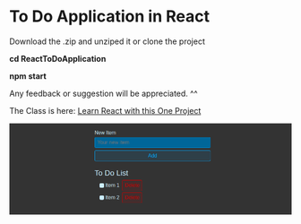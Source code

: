 # To Do Application in React

Download the .zip and unziped it or clone the project

**cd ReactToDoApplication**

**npm start**

Any feedback or suggestion will be appreciated. ^^

The Class is here: [Learn React with this One Project](https://www.youtube.com/watch?v=Rh3tobg7hEo)

![To Do Application](public/todo/1.png)
